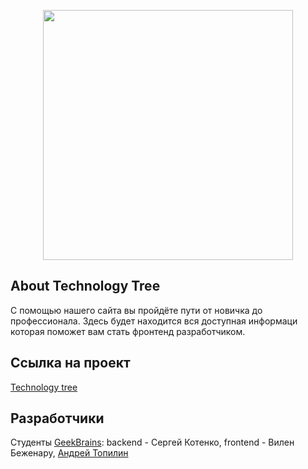 <p align="center"><img src="https://st2.depositphotos.com/3096625/6550/v/600/depositphotos_65503313-stock-illustration-technology-tree-of-the-microcircuit.jpg" width="400"></a></p>

## About Technology Tree

С помощью нашего сайта вы пройдёте пути от новичка до профессионала. Здесь будет находится вся доступная информаци которая поможет вам стать фронтенд разработчиком.

## Ссылка на проект

[Technology tree](https://laravel.com/docs)

## Разработчики

Студенты [GeekBrains](https://gb.ru/):
backend - Сергей Котенко,
frontend - Вилен Беженару, [Андрей Топилин](https://topwebdev.ru)
